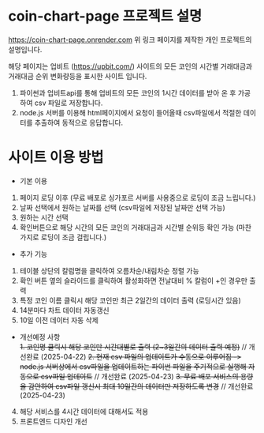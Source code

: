 # coin-chart-page 프로젝트 설명

https://coin-chart-page.onrender.com
위 링크 페이지를 제작한 개인 프로젝트의 설명입니다.

해당 페이지는 업비트 (https://upbit.com/) 사이트의 모든 코인의 시간별 거래대금과 거래대금 순위 변화량등을 표시한 사이트 입니다.

1. 파이썬과 업비트api를 통해 업비트의 모든 코인의 1시간 데이터를 받아 온 후 가공하여 csv 파일로 저장합니다.
2. node.js 서버를 이용해 html페이지에서 요청이 들어올때 csv파일에서 적절한 데이터를 추출하여 동적으로 응답합니다.


# 사이트 이용 방법

- 기본 이용
1. 페이지 로딩 이후 (무료 배포로 싱가포르 서버를 사용중으로 로딩이 조금 느립니다.)
2. 날짜 선택에서 원하는 날짜를 선택 (csv파일에 저장된 날짜만 선택 가능)
3. 원하는 시간 선택
4. 확인버튼으로 해당 시간의 모든 코인의 거래대금과 시간별 순위등 확인 가능 (마찬가지로 로딩이 조금 걸립니다.)

- 추가 기능
1. 테이블 상단의 칼럼명을 클릭하여 오름차순/내림차순 정렬 가능
2. 확인 버튼 옆의 슬라이드를 클릭하여 활성화하면 전날대비 % 칼럼이 +인 경우만 출력
3. 특정 코인 이름 클릭시 해당 코인만 최근 2일간의 데이터 출력 (로딩시간 있음)
4. 14분마다 차트 데이터 자동갱신
5. 10일 이전 데이터 자동 삭제

- 개선예정 사항
</br>~~1. 코인명 클릭시 해당 코인만 시간대별로 출력 (2~3일간의 데이터 출력 예정)~~  // 개선완료 (2025-04-22)
~~2. 현재 csv 파일의 업데이트가 수동으로 이루어짐 -> node.js 서버상에서 csv파일을 업데이트하는 파이썬 파일을 주기적으로 실행해 자동으로 csv파일 업데이트~~  // 개선완료 (2025-04-23)
~~3. 무료 배포 서비스의 용량을 감안하여 csv파일 갱신시 최대 10일간의 데이터만 저장하도록 변경~~  // 개선완료 (2025-04-23)
4. 해당 서비스를 4시간 데이터에 대해서도 적용
5. 프론트엔드 디자인 개선
